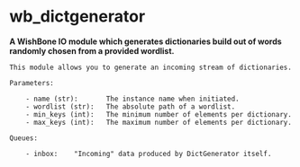 wb_dictgenerator
================

**A WishBone IO module which generates dictionaries build out of words randomly
chosen from a provided wordlist.**
    
    This module allows you to generate an incoming stream of dictionaries.

    Parameters:
        
        - name (str):       The instance name when initiated.
        - wordlist (str):   The absolute path of a wordlist.
        - min_keys (int):   The minimum number of elements per dictionary.
        - max_keys (int):   The maximum number of elements per dictionary.
        
    Queues:
    
        - inbox:    "Incoming" data produced by DictGenerator itself.    
